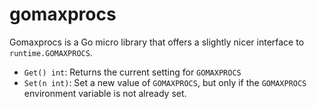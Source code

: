 # gomaxprocs

Gomaxprocs is a Go micro library that offers a slightly nicer interface to `runtime.GOMAXPROCS`.

* `Get() int`: Returns the current setting for `GOMAXPROCS`
* `Set(n int)`: Set a new value of `GOMAXPROCS`, but only if the `GOMAXPROCS` environment variable is not
  already set.
